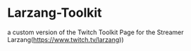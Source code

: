 # Larzang-Toolkit
 a custom version of the Twitch Toolkit Page for the Streamer Larzang(https://www.twitch.tv/larzang))
